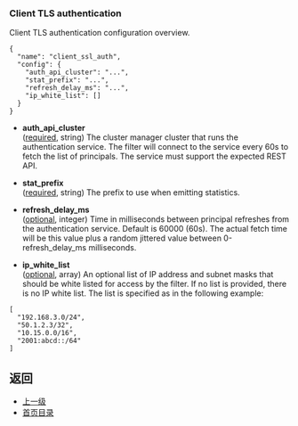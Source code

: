 ### Client TLS authentication
Client TLS authentication configuration overview.

```
{
  "name": "client_ssl_auth",
  "config": {
    "auth_api_cluster": "...",
    "stat_prefix": "...",
    "refresh_delay_ms": "...",
    "ip_white_list": []
  }
}
```
- **auth_api_cluster**</br>
	([required](https://developers.google.com/protocol-buffers/docs/proto#scalar), string) The cluster manager cluster that runs the authentication service. The filter will connect to the service every 60s to fetch the list of principals. The service must support the expected REST API.

- **stat_prefix**</br>
	([required](https://developers.google.com/protocol-buffers/docs/proto#scalar), string) The prefix to use when emitting statistics.

- **refresh_delay_ms**</br>
	([optional](#), integer) Time in milliseconds between principal refreshes from the authentication service. Default is 60000 (60s). The actual fetch time will be this value plus a random jittered value between 0-refresh_delay_ms milliseconds.

- **ip_white_list**</br>
	([optional](#), array) An optional list of IP address and subnet masks that should be white listed for access by the filter. If no list is provided, there is no IP white list. The list is specified as in the following example:


```
[
  "192.168.3.0/24",
  "50.1.2.3/32",
  "10.15.0.0/16",
  "2001:abcd::/64"
]
```



## 返回
- [上一级](../Networkfilters.md)
- [首页目录](../../README.md)

